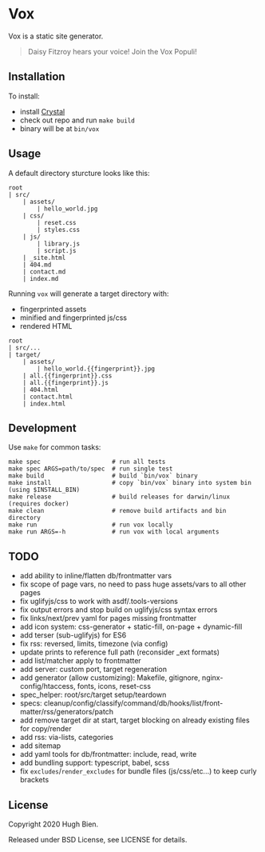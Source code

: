 # Vox

Vox is a static site generator.

> Daisy Fitzroy hears your voice! Join the Vox Populi!

## Installation

To install:

* install [Crystal](https://crystal-lang.org/install/)
* check out repo and run `make build`
* binary will be at `bin/vox`

## Usage

A default directory sturcture looks like this:

```
root
| src/
    | assets/
        | hello_world.jpg
    | css/
        | reset.css
        | styles.css
    | js/
        | library.js
        | script.js
    | _site.html
    | 404.md
    | contact.md
    | index.md
```

Running `vox` will generate a target directory with:

* fingerprinted assets
* minified and fingerprinted js/css
* rendered HTML

```
root
| src/...
| target/
    | assets/
        | hello_world.{{fingerprint}}.jpg
    | all.{{fingerprint}}.css
    | all.{{fingerprint}}.js
    | 404.html
    | contact.html
    | index.html
```

## Development

Use `make` for common tasks:

```
make spec                    # run all tests
make spec ARGS=path/to/spec  # run single test
make build                   # build `bin/vox` binary
make install                 # copy `bin/vox` binary into system bin (using $INSTALL_BIN)
make release                 # build releases for darwin/linux (requires docker)
make clean                   # remove build artifacts and bin directory
make run                     # run vox locally
make run ARGS=-h             # run vox with local arguments
```

## TODO

* add ability to inline/flatten db/frontmatter vars
* fix scope of page vars, no need to pass huge assets/vars to all other pages
* fix uglifyjs/css to work with asdf/.tools-versions 
* fix output errors and stop build on uglifyjs/css syntax errors
* fix links/next/prev yaml for pages missing frontmatter
* add icon system: css-generator + static-fill, on-page + dynamic-fill
* add terser (sub-uglifyjs) for ES6
* fix rss: reversed, limits, timezone (via config)
* update prints to reference full path (reconsider _ext formats)
* add list/matcher apply to frontmatter
* add server: custom port, target regeneration
* add generator (allow customizing): Makefile, gitignore, nginx-config/htaccess, fonts, icons, reset-css
* spec_helper: root/src/target setup/teardown
* specs: cleanup/config/classify/command/db/hooks/list/front-matter/rss/generators/patch
* add remove target dir at start, target blocking on already existing files for copy/render
* add rss: via-lists, categories
* add sitemap
* add yaml tools for db/frontmatter: include, read, write
* add bundling support: typescript, babel, scss
* fix `excludes`/`render_excludes` for bundle files (js/css/etc...) to keep curly brackets

## License

Copyright 2020 Hugh Bien.

Released under BSD License, see LICENSE for details.

